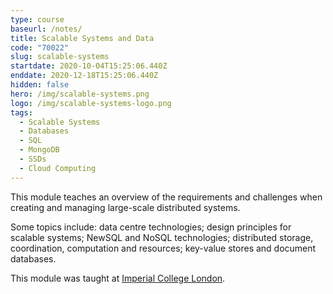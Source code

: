 ```yaml
---
type: course
baseurl: /notes/
title: Scalable Systems and Data
code: "70022"
slug: scalable-systems
startdate: 2020-10-04T15:25:06.440Z
enddate: 2020-12-18T15:25:06.440Z
hidden: false
hero: /img/scalable-systems.png
logo: /img/scalable-systems-logo.png
tags:
  - Scalable Systems
  - Databases
  - SQL
  - MongoDB
  - SSDs
  - Cloud Computing
---
```


This module teaches an overview of the requirements and challenges when creating and managing large-scale distributed systems.

Some topics include: data centre technologies; design principles for scalable systems; NewSQL and NoSQL technologies; distributed storage, coordination, computation and resources; key-value stores and document databases.

This module was taught at [Imperial College London](https://www.imperial.ac.uk/computing/current-students/courses/70022/).
